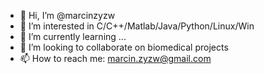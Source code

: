 - 👋 Hi, I’m @marcinzyzw
- 👀 I’m interested in C/C++/Matlab/Java/Python/Linux/Win
- 🌱 I’m currently learning ...
- 💞️ I’m looking to collaborate on biomedical projects
- 📫 How to reach me: marcin.zyzw@gmail.com

<!---
marcinzyzw/marcinzyzw is a ✨ special ✨ repository because its `README.md` (this file) appears on your GitHub profile.
You can click the Preview link to take a look at your changes.
--->
